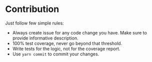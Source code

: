 # Contribution

Just follow few simple rules:

- Always create issue for any code change you have. Make sure to provide informative description.
- 100% test coverage, never go beyond that threshold.
- Write tests for the logic, not for the coverage report.
- Use `yarn commit` to commit your changes.